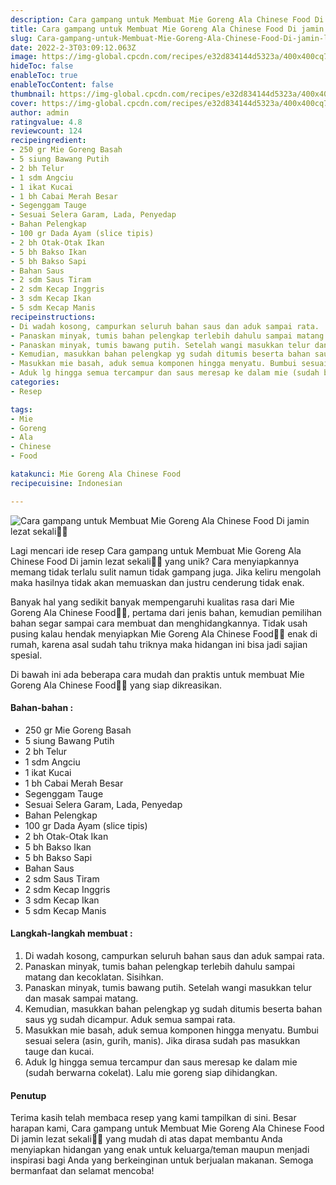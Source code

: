 ```yaml
---
description: Cara gampang untuk Membuat Mie Goreng Ala Chinese Food Di jamin lezat sekali"
title: Cara gampang untuk Membuat Mie Goreng Ala Chinese Food Di jamin lezat sekali
slug: Cara-gampang-untuk-Membuat-Mie-Goreng-Ala-Chinese-Food-Di-jamin-lezat-sekali
date: 2022-2-3T03:09:12.063Z
image: https://img-global.cpcdn.com/recipes/e32d834144d5323a/400x400cq70/photo.jpg
hideToc: false
enableToc: true
enableTocContent: false
thumbnail: https://img-global.cpcdn.com/recipes/e32d834144d5323a/400x400cq70/photo.jpg
cover: https://img-global.cpcdn.com/recipes/e32d834144d5323a/400x400cq70/photo.jpg
author: admin
ratingvalue: 4.8
reviewcount: 124
recipeingredient:
- 250 gr Mie Goreng Basah
- 5 siung Bawang Putih
- 2 bh Telur
- 1 sdm Angciu
- 1 ikat Kucai
- 1 bh Cabai Merah Besar
- Segenggam Tauge
- Sesuai Selera Garam, Lada, Penyedap
- Bahan Pelengkap
- 100 gr Dada Ayam (slice tipis)
- 2 bh Otak-Otak Ikan
- 5 bh Bakso Ikan
- 5 bh Bakso Sapi
- Bahan Saus
- 2 sdm Saus Tiram
- 2 sdm Kecap Inggris
- 3 sdm Kecap Ikan
- 5 sdm Kecap Manis
recipeinstructions:
- Di wadah kosong, campurkan seluruh bahan saus dan aduk sampai rata.
- Panaskan minyak, tumis bahan pelengkap terlebih dahulu sampai matang dan kecoklatan. Sisihkan.
- Panaskan minyak, tumis bawang putih. Setelah wangi masukkan telur dan masak sampai matang.
- Kemudian, masukkan bahan pelengkap yg sudah ditumis beserta bahan saus yg sudah dicampur. Aduk semua sampai rata.
- Masukkan mie basah, aduk semua komponen hingga menyatu. Bumbui sesuai selera (asin, gurih, manis). Jika dirasa sudah pas masukkan tauge dan kucai.
- Aduk lg hingga semua tercampur dan saus meresap ke dalam mie (sudah berwarna cokelat). Lalu mie goreng siap dihidangkan.
categories:
- Resep

tags:
- Mie
- Goreng
- Ala
- Chinese
- Food

katakunci: Mie Goreng Ala Chinese Food
recipecuisine: Indonesian

---
```


![Cara gampang untuk Membuat Mie Goreng Ala Chinese Food Di jamin lezat sekali👩‍🍳](https://img-global.cpcdn.com/recipes/e32d834144d5323a/400x400cq70/photo.jpg)

Lagi mencari ide resep Cara gampang untuk Membuat Mie Goreng Ala Chinese Food Di jamin lezat sekali👩‍🍳 yang unik? Cara menyiapkannya memang tidak terlalu sulit namun tidak gampang juga. Jika keliru mengolah maka hasilnya tidak akan memuaskan dan justru cenderung tidak enak.

Banyak hal yang sedikit banyak mempengaruhi kualitas rasa dari Mie Goreng Ala Chinese Food👩‍🍳, pertama dari jenis bahan, kemudian pemilihan bahan segar sampai cara membuat dan menghidangkannya. Tidak usah pusing kalau hendak menyiapkan Mie Goreng Ala Chinese Food👩‍🍳 enak di rumah, karena asal sudah tahu triknya maka hidangan ini bisa jadi sajian spesial.

Di bawah ini ada beberapa cara mudah dan praktis untuk membuat Mie Goreng Ala Chinese Food👩‍🍳 yang siap dikreasikan.

<!--inarticleads1-->

#### Bahan-bahan :

- 250 gr Mie Goreng Basah
- 5 siung Bawang Putih
- 2 bh Telur
- 1 sdm Angciu
- 1 ikat Kucai
- 1 bh Cabai Merah Besar
- Segenggam Tauge
- Sesuai Selera Garam, Lada, Penyedap
- Bahan Pelengkap
- 100 gr Dada Ayam (slice tipis)
- 2 bh Otak-Otak Ikan
- 5 bh Bakso Ikan
- 5 bh Bakso Sapi
- Bahan Saus
- 2 sdm Saus Tiram
- 2 sdm Kecap Inggris
- 3 sdm Kecap Ikan
- 5 sdm Kecap Manis

<!--inarticleads2-->

#### Langkah-langkah membuat :

1. Di wadah kosong, campurkan seluruh bahan saus dan aduk sampai rata.
1. Panaskan minyak, tumis bahan pelengkap terlebih dahulu sampai matang dan kecoklatan. Sisihkan.
1. Panaskan minyak, tumis bawang putih. Setelah wangi masukkan telur dan masak sampai matang.
1. Kemudian, masukkan bahan pelengkap yg sudah ditumis beserta bahan saus yg sudah dicampur. Aduk semua sampai rata.
1. Masukkan mie basah, aduk semua komponen hingga menyatu. Bumbui sesuai selera (asin, gurih, manis). Jika dirasa sudah pas masukkan tauge dan kucai.
1. Aduk lg hingga semua tercampur dan saus meresap ke dalam mie (sudah berwarna cokelat). Lalu mie goreng siap dihidangkan.

#### Penutup

Terima kasih telah membaca resep yang kami tampilkan di sini. Besar harapan kami, Cara gampang untuk Membuat Mie Goreng Ala Chinese Food Di jamin lezat sekali👩‍🍳 yang mudah di atas dapat membantu Anda menyiapkan hidangan yang enak untuk keluarga/teman maupun menjadi inspirasi bagi Anda yang berkeinginan untuk berjualan makanan. Semoga bermanfaat dan selamat mencoba!